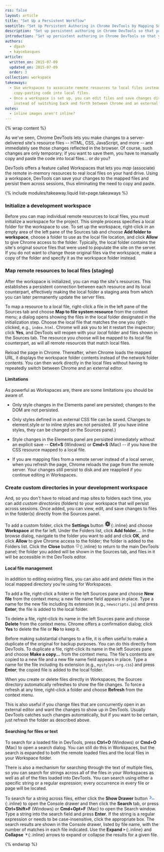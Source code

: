 ```yaml
---
rss: false
layout: article
title: "Set Up a Persistent Workflow"
seotitle: "Set Up Persistent Authoring in Chrome DevTools by Mapping Source Files to Workspaces"
description: "Set up persistent authoring in Chrome DevTools so that you can see your changes immediately and automatically save those changes to disk."
introduction: "Set up persistent authoring in Chrome DevTools so that you can see your changes immediately and automatically save those changes to disk."
authors:
  - dgash
  - kaycebasques
article:
  written_on: 2015-07-09
  updated_on: 2015-07-09
  order: 3
collection: workspace
takeaways:
  - Use workspaces to associate remote resources to local files instead of manually
    copy-pasting code into local files.
  - Once a workspace is set up, you can edit files and save changes directly from Chrome, 
    instead of switching back and forth between Chrome and an external editor. 
notes:
  - inline images aren't inline?
---
```


{% wrap content %}

As we've seen, Chrome DevTools lets you make changes to a 
server-delivered site's resource files -- HTML, CSS, JavaScript, and more -- and 
immediately see those changes reflected in the browser. Of course, such changes are 
only temporary; if you want to save them, you have to manually copy and paste the 
code into local files… or do you?

DevTools offers a feature called Workspaces that lets you *map* (associate) the 
remote in-memory resources to real local files on your hard drive. Using a 
workspace, DevTools can save your changes to the mapped files and persist them 
across sessions, thus eliminating the need to copy and paste.

{% include modules/takeaway.liquid list=page.takeaways %}

### Initialize a development workspace

Before you can map individual remote resources to local files, you must initialize a workspace for the project. This simple process specifies a local folder for the workspace to use. To set up the workspace, right-click in an empty area of the left pane of the Sources tab and choose **Add folder to workspace**, choose a folder to use as the local file location, and click **Allow** to give Chrome access to the folder. 
Typically, the local folder contains the site's original source files that were used to populate the site on the server. If you do not want to change those original files via the workspace, make a copy of the folder and specify it as the workspace folder instead.

### Map remote resources to local files (staging)

After the workspace is initialized, you can map the site's resources. This establishes a persistent connection between each resource and its local counterpart, effectively making the local folder a staging area from which you can later permanently update the server files.

To map a resource to a local file, right-click a file in the left pane of the Sources tab and choose **Map to file system resource** from the context menu; a dialog opens showing the files in the local folder designated in the initialization step. Choose the local file that matches the one you right-clicked, e.g., `index.html`. Chrome will ask you to let it restart the inspector; click **Yes**, and DevTools will reopen with your *local* folder and files shown in the Sources tab. The resource you choose will be mapped to its local file counterpart, as will all remote resources that match local files.

Reload the page in Chrome. Thereafter, when Chrome loads the mapped URL, it displays the workspace folder contents instead of the network folder contents. You can then work directly in the local files without having to repeatedly switch between Chrome and an external editor.

#### Limitations

As powerful as Workspaces are, there are some limitations you should be aware of.

* Only style changes in the Elements panel are persisted; changes to the DOM are not persisted.

* Only styles defined in an external CSS file can be saved. Changes to element.style or to inline styles are not persisted. (If you have inline styles, they can be changed on the Sources panel.)

* Style changes in the Elements panel are persisted immediately without an explicit save -- **Ctrl+S** (Windows) or **Cmd+S** (Mac) -- if you have the CSS resource mapped to a local file.

* If you are mapping files from a remote server instead of a local server, when you refresh the page, Chrome reloads the page from the remote server. Your changes still persist to disk and are reapplied if you continue editing in Workspaces.

### Create custom directories in your development workspace

And, so you don't have to reload and map sites to folders each time, you can add *custom directories* (folders) to your workspace that will persist across sessions. Once added, you can view, edit, and save changes to files in the folder(s) directly from the Sources panel.

To add a custom folder, click the **Settings** button ![Settings](imgs/settings_button.png){:.inline} and choose **Workspace** at the far left. Under the Folders list, click **Add folder…**. In the browse dialog, navigate to the folder you want to add and click **OK**, and click **Allow** to give Chrome access to the folder; the folder is added to the Folders list. Click the **Close** button ![Close](imgs/close_button.png){:.inline} to return to the main DevTools panel; the folder you added will be shown in the Sources tab, and files in it will be accessible in the DevTools editor. 

#### Local file management

In addition to editing existing files, you can also add and delete files in the local mapped directory you’re using for Workspaces.

To add a file, right-click a folder in the left Sources pane and choose **New file** from the context menu; a new file name field appears in place. Type a name for the new file including its extension (e.g., `newscripts.js`) and press **Enter**; the file is added to the local folder.

To delete a file, right-click its name in the left Sources pane and choose **Delete** from the context menu. Chrome offers a confirmation dialog; click **Yes** to delete the file or **No** to keep it.

Before making substantial changes to a file, it is often useful to make a duplicate of the original for backup purposes. You can do this directly from DevTools. To duplicate a file, right-click its name in the left Sources pane and choose **Make a copy...** from the context menu. The file's contents are copied to a new file and a new file name field appears in place. Type a name for the file including its extension (e.g., `mystyles-org.css`) and press **Enter**; the copied file is added to the local folder.

When you create or delete files directly in Workspaces, the Sources directory automatically refreshes to show the file changes. To force a refresh at any time, right-click a folder and choose **Refresh** from the context menu.

This is also useful if you change files that are concurrently open in an external editor and want the changes to show up in DevTools. Usually DevTools catches such changes automatically, but if you want to be certain, just refresh the folder as described above.

#### Searching for files or text

To search for a loaded file in DevTools, press **Ctrl+O** (Windows) or **Cmd+O** (Mac) to open a search dialog. You can still do this in Workspaces, but the search is expanded to both the remote loaded files and the local files in your Workspace folder.

There is also a mechanism for searching through the text of multiple files, so you can search for strings across all of the files in your Workspaces as well as all of the files loaded into DevTools. You can search using either a specific string or a regular expression; every occurrence in every file or page will be located.

To search for a string across files, either click the **Show Drawer** button ![Show drawer](imgs/show_drawer_button.png){:.inline} to open the Console drawer and then click the **Search** tab, or press **Ctrl+Shift+F** (Windows) or **Cmd+Opt+F** (Mac) to open the Search window. Type a string into the search field and press **Enter**. If the string is a regular expression or needs to be case-insensitive, click the appropriate box. The search results are shown in the Console drawer, listed by file name, with the number of matches in each file indicated. Use the **Expand** ![Expand](imgs/expand_button.png){:.inline} and **Collapse** ![Collapse](imgs/collapse_button.png){:.inline} arrows to expand or collapse the results for a given file.

{% endwrap %}
